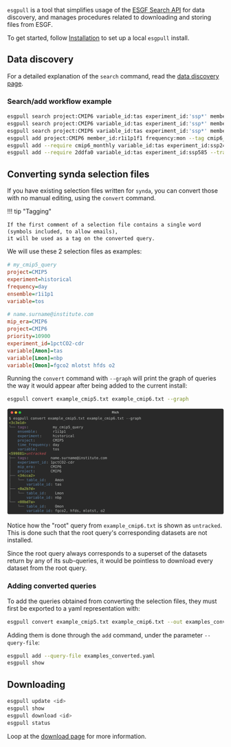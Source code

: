 `esgpull` is a tool that simplifies usage of the [ESGF Search API] for data discovery, and manages procedures related to downloading and storing files from ESGF.

To get started, follow [Installation](../installation) to set up a local `esgpull` install.


## Data discovery

For a detailed explanation of the `search` command, read the [data discovery page](../search).

### Search/add workflow example

```sh
esgpull search project:CMIP6 variable_id:tas experiment_id:'ssp*' member_id:r1i1p1f1 frequency:mon
esgpull search project:CMIP6 variable_id:tas experiment_id:'ssp*' member_id:r1i1p1f1 frequency:mon --show
esgpull search project:CMIP6 variable_id:tas experiment_id:'ssp*' member_id:r1i1p1f1 frequency:mon --detail 0
esgpull add project:CMIP6 member_id:r1i1p1f1 frequency:mon --tag cmip6_monthly
esgpull add --require cmip6_monthly variable_id:tas experiment_id:ssp245 --track
esgpull add --require 2ddfa0 variable_id:tas experiment_id:ssp585 --track
```

## Converting synda selection files

If you have existing selection files written for `synda`, you can convert those with no manual editing, using the `convert` command.

!!! tip "Tagging"

    If the first comment of a selection file contains a single word (symbols included, to allow emails),
    it will be used as a tag on the converted query.

We will use these 2 selection files as examples:

```ini title="example_cmip5.txt"
# my_cmip5_query
project=CMIP5
experiment=historical
frequency=day
ensemble=r1i1p1
variable=tos
```

```ini title="example_cmip6.txt"
# name.surname@institute.com
mip_era=CMIP6
project=CMIP6
priority=10900
experiment_id=1pctCO2-cdr
variable[Amon]=tas
variable[Lmon]=nbp
variable[Omon]=fgco2 mlotst hfds o2
```

Running the `convert` command with `--graph` will print the graph of queries the way it would appear after being added to the current install:

```sh title="Convert example"
esgpull convert example_cmip5.txt example_cmip6.txt --graph
```
![esgpull convert](images/quickstart_1.svg)

Notice how the "root" query from `example_cmip6.txt` is shown as `untracked`. This is done such that the root query's corresponding datasets are not installed.

Since the root query always corresponds to a superset of the datasets return by any of its sub-queries, it would be pointless to download every dataset from the root query.

### Adding converted queries

To add the queries obtained from converting the selection files, they must first be exported to a yaml representation with:

```sh
esgpull convert example_cmip5.txt example_cmip6.txt --out examples_converted.yaml
```

Adding them is done through the `add` command, under the parameter `--query-file`:

```sh
esgpull add --query-file examples_converted.yaml
esgpull show
```


## Downloading

```sh
esgpull update <id>
esgpull show
esgpull download <id>
esgpull status
```

Loop at the [download page](../download) for more information.


[ESGF Search API]: https://esgf.github.io/esg-search/ESGF_Search_RESTful_API.html
